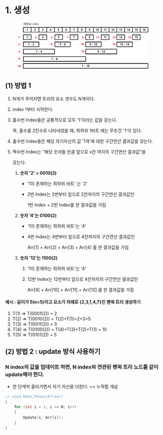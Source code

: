 # 1. 생성

<figure><img src="../../../.gitbook/assets/image (4) (4).png" alt=""><figcaption></figcaption></figure>

## (1) 방법 1

1. N개가 주어지면 트리의 요소 갯수도 N개이다.
2. index 1부터 시작한다.
3.  홀수번 Index들은 공통적으로 모두 '1'이라는 값을 갖는다.

    즉, 홀수를 2진수로 나타내었을 때, 최하위 1비트 에는 무조건 '1'이 있다.
4. 홀수번 Index들은 해당 자기자신의 값 '1개'에 대한 구간연산 결과값을 갖는다.
5.  짝수번 Index는 "해당 숫자들 만큼 앞으로 x칸 까지의 구간연산 결과값"을

    갖는다.

    1. **숫자 '2' =  0010(2)**
       * '1이 존재하는 최하위 비트' 는 '2'
       *   2번 Index는 2번부터 앞으로 2칸까지의 구간연산 결과값인

           1번 Index + 2번 Index를 한 결과값을 가짐
    2. **숫자 '4'는 0100(2)**
       * '1이 존재하는 최하위 비트'는 '4'
       *   4번 Index는 4번부터 앞으로 4칸까지의 구간연산 결과값인

           Arr\[1] + Arr\[2] + Arr\[3] + Arr\[4] 를 한 결과값을 가짐
    3. **숫자 '12'는 1100(2)**
       1. '1이 존재하는 최하위 비트'는 '4'
       2.  12번 Index는 12번부터 앞으로 4칸까지의 구간연산 결과값인

           Arr\[9] + Arr\[10] + Arr\[11] + Arr\[12] 를 한 결과값을 가짐

#### 예시 : 길이가 5(n=5)이고 요소가 차례로 {2,3,1,4,7}인 펜윅 트리 생성하기

1. T(1) => T(0001(2))  = 2&#x20;
2. T(2) => T(0010(2)) = T(2)+T(1)=2+3=5&#x20;
3. T(3) => T(0011(2))  = 3&#x20;
4. T(4) => T(0100(2))  = T(4)+T(3)+T(2)+T(1) = 10
5. T(5) => T(0101(2))  = 5&#x20;

## (2) 방법 2 : update 방식 사용하기

### N index의 값을 업데이트 하면, **N index와 연관된 펜윅 트리 노드를 같이 update**해야 한다.

* 한 단계씩 올라가면서 자기 자신을 더한다. => 누적합 개념

```cpp
// void Make_PenwickTree()
{
    for (int i = 1; i <= N; i++)
    {
        Update(i, Arr[i]);
    }
}
```

